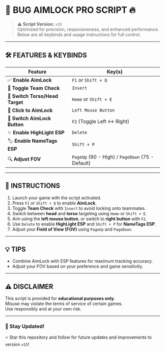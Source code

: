 # 🎯 BUG AIMLOCK PRO SCRIPT 🔥

> ⚠️ **Script Version:** `v15`  
> Optimized for precision, responsiveness, and enhanced performance. Below are all keybinds and usage instructions for full control.

---

## 🛠️ FEATURES & KEYBINDS

| Feature                         | Key(s)                                |
|---------------------------------|----------------------------------------|
| ✅ **Enable AimLock**          | `F1` or `Shift + Q`                    |
| 🔄 **Toggle Team Check**       | `Insert`                               |
| 🎯 **Switch Torso/Head Target**| `Home` or `Shift + E`                  |
| 🔫 **Click to AimLock**        | `Left Mouse Button`                    |
| 🔁 **Switch AimLock Button**   | `F2` (Toggle Left ↔ Right)             |
| ✨ **Enable HighLight ESP**    | `Delete`                               |
| 🏷️ **Enable NameTags ESP**    | `Shift + P`                            |
| 🔍 **Adjust FOV**              | `PageUp` (90 - High) / `PageDown` (75 - Default) |

---

## 📌 INSTRUCTIONS

1. Launch your game with the script activated.
2. Press `F1` or `Shift + Q` to enable **AimLock**.
3. Toggle **Team Check** with `Insert` to avoid locking onto teammates.
4. Switch between **head** and **torso** targeting using `Home` or `Shift + E`.
5. Aim using the **left mouse button**, or switch to **right button** with `F2`.
6. Use `Delete` to enable **HighLight ESP** and `Shift + P` for **NameTags ESP**.
7. Adjust your **Field of View (FOV)** using `PageUp` and `PageDown`.

---

## 💡 TIPS

- Combine AimLock with ESP features for maximum tracking accuracy.
- Adjust your FOV based on your preference and game sensitivity.

---

## ⚠️ DISCLAIMER

This script is provided for **educational purposes only**.  
Misuse may violate the terms of service of certain games.  
Use responsibly and at your own risk.

---

### 👾 Stay Updated!

⭐ Star this repository and follow for future updates and improvements to version `v15`!
